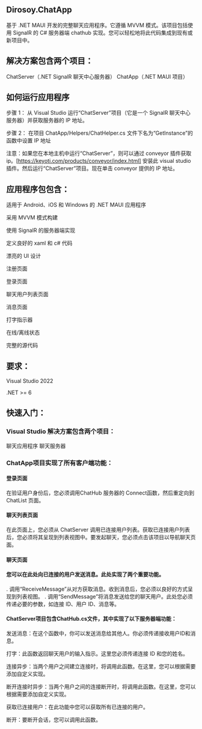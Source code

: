 ## Dirosoy.ChatApp

基于 .NET MAUI 开发的完整聊天应用程序。它遵循 MVVM 模式。该项目包括使用 SignalR 的 C# 服务器端 chathub 实现。您可以轻松地将此代码集成到现有或新项目中。

## 解决方案包含两个项目：

ChatServer（.NET SignalR 聊天中心服务器）
ChatApp（.NET MAUI 项目）


## 如何运行应用程序

步骤 1： 从 Visual Studio 运行“ChatServer”项目（它是一个 SignalR 聊天中心服务器）并获取服务器的 IP 地址。

步骤 2： 在项目 ChatApp/Helpers/ChatHelper.cs 文件下名为“GetInstance”的函数中设置 IP 地址

注意：如果您在本地主机中运行“ChatServer”，则可以通过 conveyor 插件获取 ip。[https://keyoti.com/products/conveyor/index.html] 安装此 visual studio 插件。然后运行“ChatServer”项目。现在单击 conveyor 提供的 IP 地址。

## 应用程序包包含：

适用于 Android、iOS 和 Windows 的 .NET MAUI 应用程序

采用 MVVM 模式构建

使用 SignalR 的服务器端实现

定义良好的 xaml 和 c# 代码

漂亮的 UI 设计

注册页面

登录页面

聊天用户列表页面

消息页面

打字指示器

在线/离线状态

完整的源代码


## 要求：

Visual Studio 2022

.NET >= 6

##  快速入门：

### Visual Studio 解决方案包含两个项目：

聊天应用程序
聊天服务器

### ChatApp项目实现了所有客户端功能：

#### 登录页面

在验证用户身份后，您必须调用ChatHub 服务器的 Connect函数，然后重定向到 ChatList 页面。

#### 聊天列表页面

在此页面上，您必须从 ChatServer 调用已连接用户列表。获取已连接用户列表后，您必须将其呈现到列表视图中。要发起聊天，您必须点击该项目以导航聊天页面。

#### 聊天页面

#### 您可以在此处向已连接的用户发送消息。此处实现了两个重要功能。

. 调用“ReceiveMessage”从对方获取消息。收到消息后，您必须以良好的方式呈现到列表视图。
. 调用“SendMessage”将消息发送给您的聊天用户。此处您必须传递必要的参数，如连接 ID、用户 ID、消息等。

#### ChatServer项目包含ChatHub.cs文件，其中实现了以下服务器端功能：

发送消息：在这个函数中，你可以发送消息给其他人。你必须传递接收用户ID和消息。

打字：此函数返回聊天用户的输入指示。这里您必须传递连接 ID 和您的姓名。

连接异步：当两个用户之间建立连接时，将调用此函数。在这里，您可以根据需要添加自定义实现。

断开连接时异步：当两个用户之间的连接断开时，将调用此函数。在这里，您可以根据需要添加自定义实现。

获取已连接用户：在此功能中您可以获取所有已连接的用户。

断开：要断开会话，您可以调用此函数。
